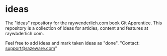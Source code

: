 # ideas
The "ideas" repository for the raywenderlich.com book Git Apprentice.
This repository is a collection of ideas for articles, content and features at raywbderlich.com.

Feel free to add ideas and mark taken ideas as "done".
"Contact: support@razeware.com"
